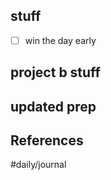 ## stuff
- [ ] win the day early

## project b stuff

updated prep
---
## References

#daily/journal
